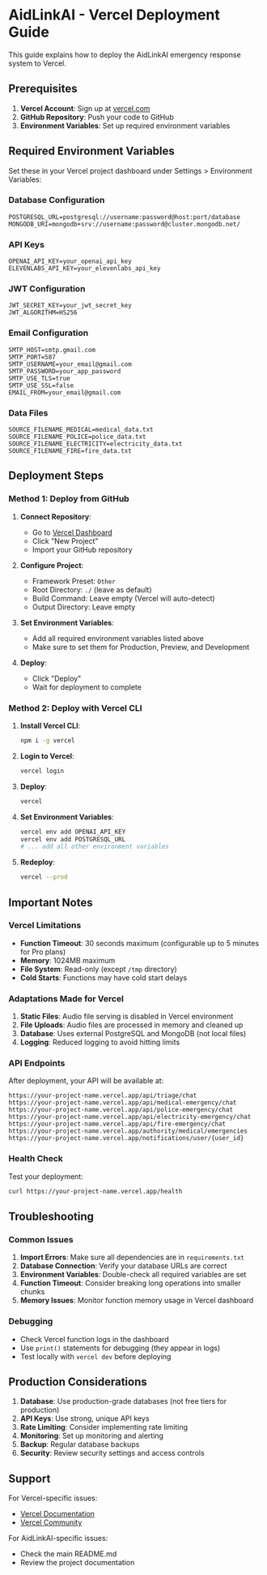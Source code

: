 # AidLinkAI - Vercel Deployment Guide

This guide explains how to deploy the AidLinkAI emergency response system to Vercel.

## Prerequisites

1. **Vercel Account**: Sign up at [vercel.com](https://vercel.com)
2. **GitHub Repository**: Push your code to GitHub
3. **Environment Variables**: Set up required environment variables

## Required Environment Variables

Set these in your Vercel project dashboard under Settings > Environment Variables:

### Database Configuration
```
POSTGRESQL_URL=postgresql://username:password@host:port/database
MONGODB_URI=mongodb+srv://username:password@cluster.mongodb.net/
```

### API Keys
```
OPENAI_API_KEY=your_openai_api_key
ELEVENLABS_API_KEY=your_elevenlabs_api_key
```

### JWT Configuration
```
JWT_SECRET_KEY=your_jwt_secret_key
JWT_ALGORITHM=HS256
```

### Email Configuration
```
SMTP_HOST=smtp.gmail.com
SMTP_PORT=587
SMTP_USERNAME=your_email@gmail.com
SMTP_PASSWORD=your_app_password
SMTP_USE_TLS=true
SMTP_USE_SSL=false
EMAIL_FROM=your_email@gmail.com
```

### Data Files
```
SOURCE_FILENAME_MEDICAL=medical_data.txt
SOURCE_FILENAME_POLICE=police_data.txt
SOURCE_FILENAME_ELECTRICITY=electricity_data.txt
SOURCE_FILENAME_FIRE=fire_data.txt
```

## Deployment Steps

### Method 1: Deploy from GitHub

1. **Connect Repository**:
   - Go to [Vercel Dashboard](https://vercel.com/dashboard)
   - Click "New Project"
   - Import your GitHub repository

2. **Configure Project**:
   - Framework Preset: `Other`
   - Root Directory: `./` (leave as default)
   - Build Command: Leave empty (Vercel will auto-detect)
   - Output Directory: Leave empty

3. **Set Environment Variables**:
   - Add all required environment variables listed above
   - Make sure to set them for Production, Preview, and Development

4. **Deploy**:
   - Click "Deploy"
   - Wait for deployment to complete

### Method 2: Deploy with Vercel CLI

1. **Install Vercel CLI**:
   ```bash
   npm i -g vercel
   ```

2. **Login to Vercel**:
   ```bash
   vercel login
   ```

3. **Deploy**:
   ```bash
   vercel
   ```

4. **Set Environment Variables**:
   ```bash
   vercel env add OPENAI_API_KEY
   vercel env add POSTGRESQL_URL
   # ... add all other environment variables
   ```

5. **Redeploy**:
   ```bash
   vercel --prod
   ```

## Important Notes

### Vercel Limitations
- **Function Timeout**: 30 seconds maximum (configurable up to 5 minutes for Pro plans)
- **Memory**: 1024MB maximum
- **File System**: Read-only (except `/tmp` directory)
- **Cold Starts**: Functions may have cold start delays

### Adaptations Made for Vercel
1. **Static Files**: Audio file serving is disabled in Vercel environment
2. **File Uploads**: Audio files are processed in memory and cleaned up
3. **Database**: Uses external PostgreSQL and MongoDB (not local files)
4. **Logging**: Reduced logging to avoid hitting limits

### API Endpoints
After deployment, your API will be available at:
```
https://your-project-name.vercel.app/api/triage/chat
https://your-project-name.vercel.app/api/medical-emergency/chat
https://your-project-name.vercel.app/api/police-emergency/chat
https://your-project-name.vercel.app/api/electricity-emergency/chat
https://your-project-name.vercel.app/api/fire-emergency/chat
https://your-project-name.vercel.app/authority/medical/emergencies
https://your-project-name.vercel.app/notifications/user/{user_id}
```

### Health Check
Test your deployment:
```bash
curl https://your-project-name.vercel.app/health
```

## Troubleshooting

### Common Issues

1. **Import Errors**: Make sure all dependencies are in `requirements.txt`
2. **Database Connection**: Verify your database URLs are correct
3. **Environment Variables**: Double-check all required variables are set
4. **Function Timeout**: Consider breaking long operations into smaller chunks
5. **Memory Issues**: Monitor function memory usage in Vercel dashboard

### Debugging
- Check Vercel function logs in the dashboard
- Use `print()` statements for debugging (they appear in logs)
- Test locally with `vercel dev` before deploying

## Production Considerations

1. **Database**: Use production-grade databases (not free tiers for production)
2. **API Keys**: Use strong, unique API keys
3. **Rate Limiting**: Consider implementing rate limiting
4. **Monitoring**: Set up monitoring and alerting
5. **Backup**: Regular database backups
6. **Security**: Review security settings and access controls

## Support

For Vercel-specific issues:
- [Vercel Documentation](https://vercel.com/docs)
- [Vercel Community](https://github.com/vercel/vercel/discussions)

For AidLinkAI-specific issues:
- Check the main README.md
- Review the project documentation
